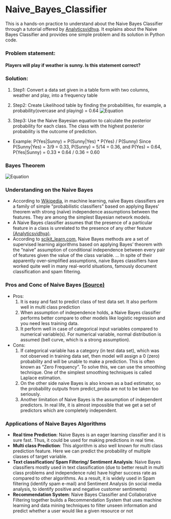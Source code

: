 # Naive_Bayes_Classifier

This is a hands-on practice to understand about the Naive Bayes Classifier through a tutorial offered by [Analyticsvidhya](https://www.analyticsvidhya.com/blog/2017/09/naive-bayes-explained/?). It explains about the Naive Bayes Classifier and provides one simple problem and its solution in Python code.


### Problem statement:
#### Players will play if weather is sunny. Is this statement correct?


### Solution:
1. Step1: Convert a data set given in a table form with two columns, weather and play, into a frequency table

2. Step2: Create Likelihood table by finding the probabilities, for example, a probability(overcase and playing) = 0.64
![Equation](https://www.analyticsvidhya.com/wp-content/uploads/2015/08/Bayes_41.png)

3. Step3: Use the Naive Bayesian equation to calculate the posterior probability for each class. The class with the highest posterior probability is the outcome of prediction.
  - Example: 
      P(Yes|Sunny) = P(Sunny|Yes) * P(Yes) / P(Sunny)
      Since P(Sunny|Yes) = 3/9 = 0.33, P(Sunny) = 5/14 = 0.36, and P(Yes) = 0.64,
      P(Yes|Sunny) = 0.33 * 0.64 / 0.36 = 0.60
      
### Bayes Theorem
![Equation](https://www.analyticsvidhya.com/wp-content/uploads/2015/09/Bayes_rule-300x172.png)

### Understanding on the Naive Bayes

* According to [Wikipedia](https://en.wikipedia.org/wiki/Naive_Bayes_classifier), in machine learning, naïve Bayes classifiers are a family of simple "probabilistic classifiers" based on applying Bayes' theorem with strong (naïve) independence assumptions between the features. They are among the simplest Bayesian network models.
* A Naive Bayes classifier assumes that the presence of a particular feature in a class is unrelated to the presence of any other feature [(Analyticsvidhya)](https://www.analyticsvidhya.com/blog/2017/09/naive-bayes-explained/?).
* According to [scikit_learn.com](https://scikit-learn.org/stable/modules/naive_bayes.html), Naive Bayes methods are a set of supervised learning algorithms based on applying Bayes’ theorem with the “naive” assumption of conditional independence between every pair of features given the value of the class variable. ... In spite of their apparently over-simplified assumptions, naive Bayes classifiers have worked quite well in many real-world situations, famously document classification and spam filtering.

### Pros and Conc of Naive Bayes [(Source)](https://www.analyticsvidhya.com/blog/2017/09/naive-bayes-explained/?)
* Pros:
  1. It is easy and fast to predict class of test data set. It also perform well in multi class prediction
  2. When assumption of independence holds, a Naive Bayes classifier performs better compare to other models like logistic regression and you need less training data.
  3. It perform well in case of categorical input variables compared to numerical variable(s). For numerical variable, normal distribution is assumed (bell curve, which is a strong assumption).
* Cons:
  1. If categorical variable has a category (in test data set), which was not observed in training data set, then model will assign a 0 (zero) probability and will be unable to make a prediction. This is often known as “Zero Frequency”. To solve this, we can use the smoothing technique. One of the simplest smoothing techniques is called Laplace estimation.
  2. On the other side naive Bayes is also known as a bad estimator, so the probability outputs from predict_proba are not to be taken too seriously.
  3. Another limitation of Naive Bayes is the assumption of independent predictors. In real life, it is almost impossible that we get a set of predictors which are completely independent.
  
### Applications of Naive Bayes Algorithms
* **Real time Prediction**: Naive Bayes is an eager learning classifier and it is sure fast. Thus, it could be used for making predictions in real time.
* **Multi class Prediction**: This algorithm is also well known for multi class prediction feature. Here we can predict the probability of multiple classes of target variable.
* **Text classification/ Spam Filtering/ Sentiment Analysis**: Naive Bayes classifiers mostly used in text classification (due to better result in multi class problems and independence rule) have higher success rate as compared to other algorithms. As a result, it is widely used in Spam filtering (identify spam e-mail) and Sentiment Analysis (in social media analysis, to identify positive and negative customer sentiments)
* **Recommendation System**: Naive Bayes Classifier and Collaborative Filtering together builds a Recommendation System that uses machine learning and data mining techniques to filter unseen information and predict whether a user would like a given resource or not
